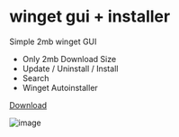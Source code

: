 # winget gui + installer

Simple 2mb winget GUI 

* Only 2mb Download Size
* Update / Uninstall / Install
* Search
* Winget Autoinstaller

[Download](https://github.com/codextde/winget-gui/releases/latest)

![image](https://user-images.githubusercontent.com/19570043/209976748-a20bbfdc-d3c6-4fa6-97dd-ceca14eb7a23.png)
